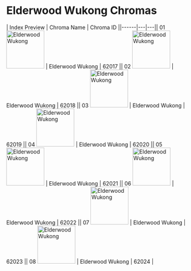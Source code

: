 # Elderwood Wukong Chromas

| Index  Preview | Chroma Name | Chroma ID ||------|---|---|| 01  <img src='https://raw.communitydragon.org/latest/plugins/rcp-be-lol-game-data/global/default/v1/champion-chroma-images/62/62017.png' alt='Elderwood Wukong' width='100'> | Elderwood Wukong | 62017 || 02  <img src='https://raw.communitydragon.org/latest/plugins/rcp-be-lol-game-data/global/default/v1/champion-chroma-images/62/62018.png' alt='Elderwood Wukong' width='100'> | Elderwood Wukong | 62018 || 03  <img src='https://raw.communitydragon.org/latest/plugins/rcp-be-lol-game-data/global/default/v1/champion-chroma-images/62/62019.png' alt='Elderwood Wukong' width='100'> | Elderwood Wukong | 62019 || 04  <img src='https://raw.communitydragon.org/latest/plugins/rcp-be-lol-game-data/global/default/v1/champion-chroma-images/62/62020.png' alt='Elderwood Wukong' width='100'> | Elderwood Wukong | 62020 || 05  <img src='https://raw.communitydragon.org/latest/plugins/rcp-be-lol-game-data/global/default/v1/champion-chroma-images/62/62021.png' alt='Elderwood Wukong' width='100'> | Elderwood Wukong | 62021 || 06  <img src='https://raw.communitydragon.org/latest/plugins/rcp-be-lol-game-data/global/default/v1/champion-chroma-images/62/62022.png' alt='Elderwood Wukong' width='100'> | Elderwood Wukong | 62022 || 07  <img src='https://raw.communitydragon.org/latest/plugins/rcp-be-lol-game-data/global/default/v1/champion-chroma-images/62/62023.png' alt='Elderwood Wukong' width='100'> | Elderwood Wukong | 62023 || 08  <img src='https://raw.communitydragon.org/latest/plugins/rcp-be-lol-game-data/global/default/v1/champion-chroma-images/62/62024.png' alt='Elderwood Wukong' width='100'> | Elderwood Wukong | 62024 |